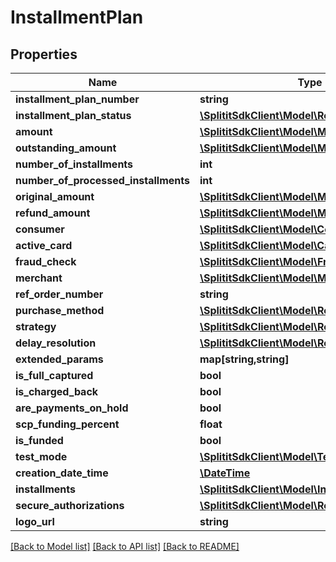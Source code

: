 # InstallmentPlan

## Properties
Name | Type | Description | Notes
------------ | ------------- | ------------- | -------------
**installment_plan_number** | **string** |  | [optional] 
**installment_plan_status** | [**\SplititSdkClient\Model\ReferenceEntityBase**](ReferenceEntityBase.md) |  | [optional] 
**amount** | [**\SplititSdkClient\Model\Money**](Money.md) |  | [optional] 
**outstanding_amount** | [**\SplititSdkClient\Model\Money**](Money.md) |  | [optional] 
**number_of_installments** | **int** |  | 
**number_of_processed_installments** | **int** |  | 
**original_amount** | [**\SplititSdkClient\Model\Money**](Money.md) |  | [optional] 
**refund_amount** | [**\SplititSdkClient\Model\Money**](Money.md) |  | [optional] 
**consumer** | [**\SplititSdkClient\Model\ConsumerData**](ConsumerData.md) |  | [optional] 
**active_card** | [**\SplititSdkClient\Model\CardData**](CardData.md) |  | [optional] 
**fraud_check** | [**\SplititSdkClient\Model\FraudCheck**](FraudCheck.md) |  | [optional] 
**merchant** | [**\SplititSdkClient\Model\MerchantRef**](MerchantRef.md) |  | [optional] 
**ref_order_number** | **string** |  | [optional] 
**purchase_method** | [**\SplititSdkClient\Model\ReferenceEntityBase**](ReferenceEntityBase.md) |  | [optional] 
**strategy** | [**\SplititSdkClient\Model\ReferenceEntityBase**](ReferenceEntityBase.md) |  | [optional] 
**delay_resolution** | [**\SplititSdkClient\Model\ReferenceEntityBase**](ReferenceEntityBase.md) |  | [optional] 
**extended_params** | **map[string,string]** |  | [optional] 
**is_full_captured** | **bool** |  | 
**is_charged_back** | **bool** |  | 
**are_payments_on_hold** | **bool** |  | 
**scp_funding_percent** | **float** |  | 
**is_funded** | **bool** |  | 
**test_mode** | [**\SplititSdkClient\Model\TestModes**](TestModes.md) |  | 
**creation_date_time** | [**\DateTime**](\DateTime.md) |  | 
**installments** | [**\SplititSdkClient\Model\Installment2[]**](Installment2.md) |  | [optional] 
**secure_authorizations** | [**\SplititSdkClient\Model\ReAuthorization[]**](ReAuthorization.md) |  | [optional] 
**logo_url** | **string** |  | [optional] 

[[Back to Model list]](../README.md#documentation-for-models) [[Back to API list]](../README.md#documentation-for-api-endpoints) [[Back to README]](../README.md)


